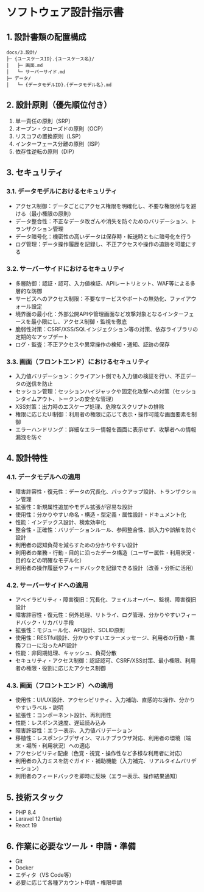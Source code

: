 # ソフトウェア設計指示書

## 1. 設計書類の配置構成

```
docs/3.設計/
├─ {ユースケースID}.{ユースケース名}/
│   ├─ 画面.md
│   └─ サーバーサイド.md
├─ データ/
│   └─ {データモデルID}.{データモデル名}.md
```

## 2. 設計原則（優先順位付き）

1. 単一責任の原則（SRP）
2. オープン・クローズドの原則（OCP）
3. リスコフの置換原則（LSP）
4. インターフェース分離の原則（ISP）
5. 依存性逆転の原則（DIP）

## 3. セキュリティ

### 3.1. データモデルにおけるセキュリティ

- アクセス制御：データごとにアクセス権限を明確化し、不要な権限付与を避ける（最小権限の原則）
- データ整合性：不正なデータ改ざんや消失を防ぐためのバリデーション、トランザクション管理
- データ暗号化：機密性の高いデータは保存時・転送時ともに暗号化を行う
- ログ管理：データ操作履歴を記録し、不正アクセスや操作の追跡を可能にする

### 3.2. サーバーサイドにおけるセキュリティ

- 多層防御：認証・認可、入力値検証、APIレートリミット、WAF等による多層的な防御
- サービスへのアクセス制限：不要なサービスやポートの無効化、ファイアウォール設定
- 境界面の最小化：外部公開APIや管理画面など攻撃対象となるインターフェースを最小限にし、アクセス制御・監視を徹底
- 脆弱性対策：CSRF/XSS/SQLインジェクション等の対策、依存ライブラリの定期的なアップデート
- ログ・監査：不正アクセスや異常操作の検知・通知、証跡の保存

### 3.3. 画面（フロントエンド）におけるセキュリティ

- 入力値バリデーション：クライアント側でも入力値の検証を行い、不正データの送信を防止
- セッション管理：セッションハイジャックや固定化攻撃への対策（セッションタイムアウト、トークンの安全な管理）
- XSS対策：出力時のエスケープ処理、危険なスクリプトの排除
- 権限に応じたUI制御：利用者の権限に応じて表示・操作可能な画面要素を制御
- エラーハンドリング：詳細なエラー情報を画面に表示せず、攻撃者への情報漏洩を防ぐ

## 4. 設計特性

### 4.1. データモデルへの適用

- 障害許容性・復元性：データの冗長化、バックアップ設計、トランザクション管理
- 拡張性：新規属性追加やモデル拡張が容易な設計
- 使用性：分かりやすい命名・構造・型定義・属性設計・ドキュメント化
- 性能：インデックス設計、検索効率化
- 整合性・正確性：バリデーションルール、参照整合性、誤入力や誤解を防ぐ設計
- 利用者の認知負荷を減らすための分かりやすい設計
- 利用者の業務・行動・目的に沿ったデータ構造（ユーザー属性・利用状況・目的などの明確なモデル化）
- 利用者の操作履歴やフィードバックを記録できる設計（改善・分析に活用）

### 4.2. サーバーサイドへの適用

- アベイラビリティ・障害復旧：冗長化、フェイルオーバー、監視、障害復旧設計
- 障害許容性・復元性：例外処理、リトライ、ログ管理、分かりやすいフィードバック・リカバリ手段
- 拡張性：モジュール化、API設計、SOLID原則
- 使用性：RESTful設計、分かりやすいエラーメッセージ、利用者の行動・業務フローに沿ったAPI設計
- 性能：非同期処理、キャッシュ、負荷分散
- セキュリティ・アクセス制御：認証認可、CSRF/XSS対策、最小権限、利用者の権限・役割に応じたアクセス制御

### 4.3. 画面（フロントエンド）への適用

- 使用性：UI/UX設計、アクセシビリティ、入力補助、直感的な操作、分かりやすいラベル・説明
- 拡張性：コンポーネント設計、再利用性
- 性能：レスポンス速度、遅延読み込み
- 障害許容性：エラー表示、入力値バリデーション
- 移植性：レスポンシブデザイン、マルチブラウザ対応、利用者の環境（端末・場所・利用状況）への適応
- アクセシビリティ配慮（色覚・視覚・操作性など多様な利用者に対応）
- 利用者の入力ミスを防ぐガイド・補助機能（入力補完、リアルタイムバリデーション）
- 利用者のフィードバックを即時に反映（エラー表示、操作結果通知）

## 5. 技術スタック

- PHP 8.4
- Laravel 12 (Inertia)
- React 19

## 6. 作業に必要なツール・申請・準備

- Git
- Docker
- エディタ（VS Code等）
- 必要に応じて各種アカウント申請・権限申請
